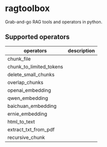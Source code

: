 # ragtoolbox
Grab-and-go RAG tools and operators in python.
## Supported operators
operators | description
-|-
chunk_file|
chunk_to_limited_tokens|
delete_small_chunks|
overlap_chunks|
openai_embedding|
qwen_embedding|
baichuan_embedding|
ernie_embedding|
html_to_text|
extract_txt_from_pdf|
recursive_chunk|


